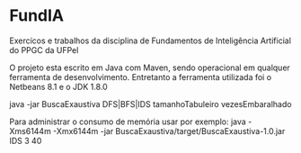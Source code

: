 # FundIA
Exercícos e trabalhos da disciplina de Fundamentos de Inteligência Artificial do PPGC da UFPel

O projeto esta escrito em Java com Maven, sendo operacional em qualquer ferramenta de desenvolvimento. Entretanto a 
ferramenta utilizada foi o Netbeans 8.1 e o JDK 1.8.0


java -jar BuscaExaustiva DFS|BFS|IDS tamanhoTabuleiro vezesEmbaralhado


Para administrar o consumo de memória usar por exemplo:
      java -Xms6144m -Xmx6144m -jar BuscaExaustiva/target/BuscaExaustiva-1.0.jar IDS 3 40
